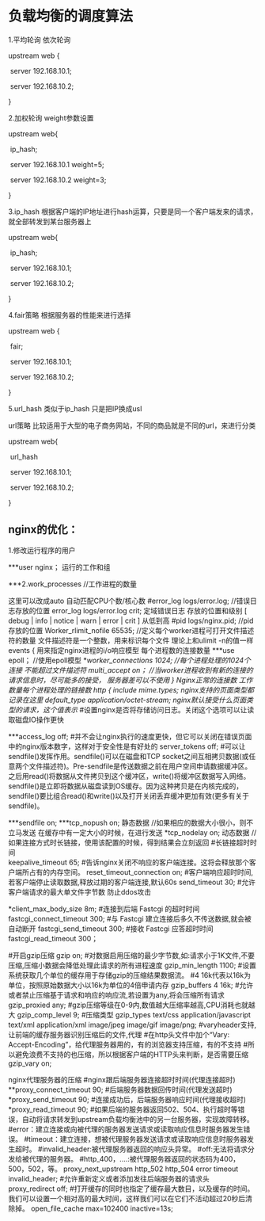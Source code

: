 # 负载均衡的调度算法

1.平均轮询		依次轮询

upstream web {

​					server  192.168.10.1;

​					server 192.168.10.2;

}

2.加权轮询		weight参数设置

upstream	web{

​					ip_hash;

​					server	192.168.10.1	weight=5;

​					server  192.168.10.2		weight=3;

}

3.ip_hash		根据客户端的IP地址进行hash运算，只要是同一个客户端发来的请求，就全部转发到某台服务器上

upstream  web{

​					ip_hash;

​					server  192.168.10.1;

​					server  192.168.10.2;

}

4.fair策略		根据服务器的性能来进行选择

upstream   web {

​				fair;

​				server  192.168.10.1;

​				server   192.168.10.2;

}

5.url_hash	类似于ip_hash  只是把IP换成usl

url策略  比较适用于大型的电子商务网站，不同的商品就是不同的url，来进行分类

upstream  web{

​				url_hash

​				server  192.168.10.1;

​				server  192.168.10.2;

}

## nginx的优化：

1.修改运行程序的用户

***user   nginx；		运行的工作和组

***2.work_processes   //工作进程的数量

这里可以改成auto  自动匹配CPU个数/核心数
#error_log  logs/error.log;   //错误日志存放的位置
error_log logs/error.log crit;   定域错误日志 存放的位置和级别
[ debug | info | notice | warn | error | crit ]  从低到高
#pid        logs/nginx.pid;   //pid存放的位置
Worker_rlimit_nofile 65535;   //定义每个worker进程可打开文件描述符的数量
文件描述符是一个整数，用来标识每个文件   理论上和ulimit -n的值一样
events {    用来指定nginx进程的i/o响应模型 每个进程数的连接数量
***use  epoll；   //使用epoll模型 
***worker_connections  1024;   //每个进程处理的1024个连接   不能超过文件描述符
    multi_accept on；  //当worker进程收到有新的连接的请求信息时，尽可能多的接受，
服务器差可以不使用
}
Nginx正常的连接数  工作数量*每个进程处理的链接数
http {
    include       mime.types;   nginx支持的页面类型都记录在这里
default_type  application/octet-stream;  nginx默认接受什么页面类型的请求，这个值表示*
#设置nginx是否将存储访问日志。关闭这个选项可以让读取磁盘IO操作更快

***access_log  off;
#并不会让nginx执行的速度更快，但它可以关闭在错误页面中的nginx版本数字，这样对于安全性是有好处的
    server_tokens off;
#可以让sendfile()发挥作用。sendfile()可以在磁盘和TCP socket之间互相拷贝数据(或任意两个文件描述符)。Pre-sendfile是传送数据之前在用户空间申请数据缓冲区。之后用read()将数据从文件拷贝到这个缓冲区，write()将缓冲区数据写入网络。sendfile()是立即将数据从磁盘读到OS缓存。因为这种拷贝是在内核完成的，sendfile()要比组合read()和write()以及打开关闭丢弃缓冲更加有效(更多有关于sendfile)。

***sendfile        on;
***tcp_nopush     on;  	静态数据 //如果相应的数据大小很小，则不立马发送 在缓存中有一定大小的时候，在进行发送
*tcp_nodelay   on; 		动态数据 //如果连接方式时长链接，使用该配置的时候，得到结果会立刻返回
#长链接超时时间    
keepalive_timeout  65;
#告诉nginx关闭不响应的客户端连接。这将会释放那个客户端所占有的内存空间。
    reset_timeout_connection on;
 #客户端响应超时时间,若客户端停止读取数据,释放过期的客户端连接,默认60s
    send_timeout 30;
#允许客户端请求的最大单文件字节数   防止ddos攻击

*client_max_body_size 8m;
#连接到后端 Fastcgi 的超时时间
    fastcgi_connect_timeout 300;
#与 Fastcgi 建立连接后多久不传送数据,就会被自动断开
    fastcgi_send_timeout 300;
#接收 Fastcgi 应答超时时间
    fastcgi_read_timeout 300；

#开启gzip压缩
    gzip  on;
#对数据启用压缩的最少字节数,如:请求小于1K文件,不要压缩,压缩小数据会降低处理此请求的所有进程速度
    gzip_min_length 1100;
#设置系统获取几个单位的缓存用于存储gzip的压缩结果数据流。 
#4 16k代表以16k为单位，按照原始数据大小以16k为单位的4倍申请内存
    gzip_buffers 4 16k;
#允许或者禁止压缩基于请求和响应的响应流,若设置为any,将会压缩所有请求
    gzip_proxied any;
#gzip压缩等级在0-9内,数值越大压缩率越高,CPU消耗也就越大
    gzip_comp_level 9;
#压缩类型
    gzip_types text/css application/javascript text/xml application/xml image/jpeg image/gif image/png;
#varyheader支持,让前端的缓存服务器识别压缩后的文件,代理
#在http头文件中加个“Vary: Accept-Encoding”，给代理服务器用的，有的浏览器支持压缩，有的不支持
#所以避免浪费不支持的也压缩，所以根据客户端的HTTP头来判断，是否需要压缩
    gzip_vary on;



nginx代理服务器的压缩
#nginx跟后端服务器连接超时时间(代理连接超时)
    **proxy_connect_timeout 90;
#后端服务器数据回传时间(代理发送超时)
    *proxy_send_timeout 90;
#连接成功后，后端服务器响应时间(代理接收超时)
    *proxy_read_timeout 90;
 #如果后端的服务器返回502、504、执行超时等错误，自动将请求转发到upstream负载均衡池中的另一台服务器，实现故障转移。
#error：建立连接或向被代理的服务器发送请求或读取响应信息时服务器发生错误。
#timeout：建立连接，想被代理服务器发送请求或读取响应信息时服务器发生超时。
#invalid_header:被代理服务器返回的响应头异常。
#off:无法将请求分发给被代理的服务器。
#http_400，....:被代理服务器返回的状态码为400，500，502，等。
    proxy_next_upstream http_502 http_504 error timeout invalid_header;
#允许重新定义或者添加发往后端服务器的请求头   
    proxy_redirect off;
#打开缓存的同时也指定了缓存最大数目，以及缓存的时间。我们可以设置一个相对高的最大时间，这样我们可以在它们不活动超过20秒后清除掉。
    open_file_cache max=102400 inactive=13s;

